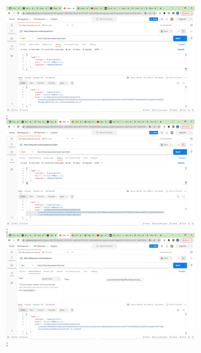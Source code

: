 ![РЕГИСТРАЦИЯ](img/registratiton.png);
![АВТОРИЗАЦИЯ](img/autorization.png);
![ПОЛУЧЕНИЕ ЮЗЕРА ПО ТОКЕНУ](img/expected.png);
